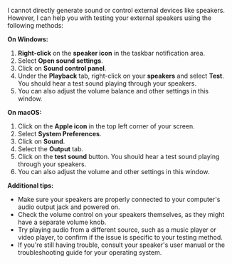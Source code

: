 I cannot directly generate sound or control external devices like speakers. However, I can help you with testing your external speakers using the following methods:

**On Windows:**

1. **Right-click** on the **speaker icon** in the taskbar notification area.
2. Select **Open sound settings**.
3. Click on **Sound control panel**.
4. Under the **Playback** tab, right-click on your **speakers** and select **Test**. You should hear a test sound playing through your speakers.
5. You can also adjust the volume balance and other settings in this window.

**On macOS:**

1. Click on the **Apple icon** in the top left corner of your screen.
2. Select **System Preferences**.
3. Click on **Sound**.
4. Select the **Output** tab.
5. Click on the **test sound** button. You should hear a test sound playing through your speakers.
6. You can also adjust the volume and other settings in this window.

**Additional tips:**

- Make sure your speakers are properly connected to your computer's audio output jack and powered on.
- Check the volume control on your speakers themselves, as they might have a separate volume knob.
- Try playing audio from a different source, such as a music player or video player, to confirm if the issue is specific to your testing method.
- If you're still having trouble, consult your speaker's user manual or the troubleshooting guide for your operating system.
